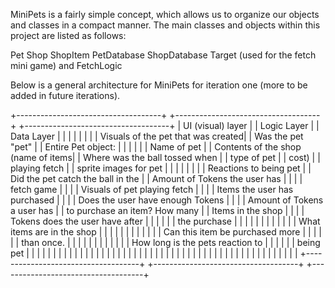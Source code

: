 MiniPets is a fairly simple concept, which allows us to organize our objects and classes in a compact
manner. The main classes and objects within this project are listed as follows:

Pet 
Shop
ShopItem
PetDatabase
ShopDatabase
Target (used for the fetch mini game) and FetchLogic

Below is a general architecture for MiniPets for iteration one (more to be added in future iterations).



+------------------------------------+            +------------------------------------+         +------------------------------------+
|           UI (visual) layer        |            |          Logic Layer               |         |          Data Layer                |
|                                    |            |                                    |         |                                    |
| Visuals of the pet that was created|            |  Was the pet "pet"                 |         |    Entire Pet object:              |
|                                    |            |                                    |         |    Name of pet                     |
| Contents of the shop (name of items|            |  Where was the ball tossed when    |         |    type of pet                     |
| cost)                              |            |  playing fetch                     |         |    sprite images for pet           |
|                                    |            |                                    |         |                                    |
| Reactions to being pet             |            |  Did the pet catch the ball in the |         |    Amount of Tokens the user has   |
|                                    |            |  fetch game                        |         |                                    |
| Visuals of pet playing fetch       |            |                                    |         |    Items the user has purchased    |
|                                    |            |  Does the user have enough Tokens  |         |                                    |
| Amount of Tokens a user has        |            |  to purchase an item? How many     |         |    Items in the shop               |
|                                    |            |  Tokens does the user have after   |         |                                    |
|                                    |            |  the purchase                      |         |                                    |
|                                    |            |                                    |         |                                    |
|                                    |            |  What items are in the shop        |         |                                    |
|                                    |            |                                    |         |                                    |
|                                    |            |  Can this item be purchased more   |         |                                    |
|                                    |            |  than once.                        |         |                                    |
|                                    |            |                                    |         |                                    |
|                                    |            |  How long is the pets reaction to  |         |                                    |
|                                    |            |  being pet                         |         |                                    |
|                                    |            |                                    |         |                                    |
|                                    |            |                                    |         |                                    |
|                                    |            |                                    |         |                                    |
|                                    |            |                                    |         |                                    |
|                                    |            |                                    |         |                                    |
|                                    |            |                                    |         |                                    |
|                                    |            |                                    |         |                                    |
|                                    |            |                                    |         |                                    |
+------------------------------------+            +------------------------------------+         +------------------------------------+





